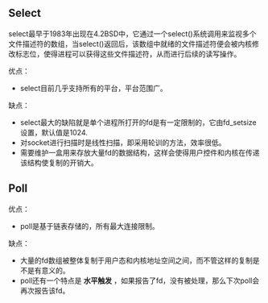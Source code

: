 ## Select

select最早于1983年出现在4.2BSD中，它通过一个select()系统调用来监视多个文件描述符的数组，当select()返回后，该数组中就绪的文件描述符便会被内核修改标志位，使得进程可以获得这些文件描述符，从而进行后续的读写操作。

优点：

-   select目前几乎支持所有的平台，平台范围广。

缺点：

-   select最大的缺陷就是单个进程所打开的fd是有一定限制的，它由fd_setsize设置，默认值是1024.
-   对socket进行扫描时是线性扫描，即采用轮训的方法，效率很低。
-   需要维护一盒用来存放大量fd的数据结构，这样会使得用户控件和内核在传递该结构使复制的开销大。





## Poll

优点：

-   poll是基于链表存储的，所有最大连接限制。

缺点：

-   大量的fd数组被整体复制于用户态和内核地址空间之间，而不管这样的复制是不是有意义的。
-   poll还有一个特点是 **水平触发** ，如果报告了fd，没有被处理，那么下次poll会再次报告该fd。

